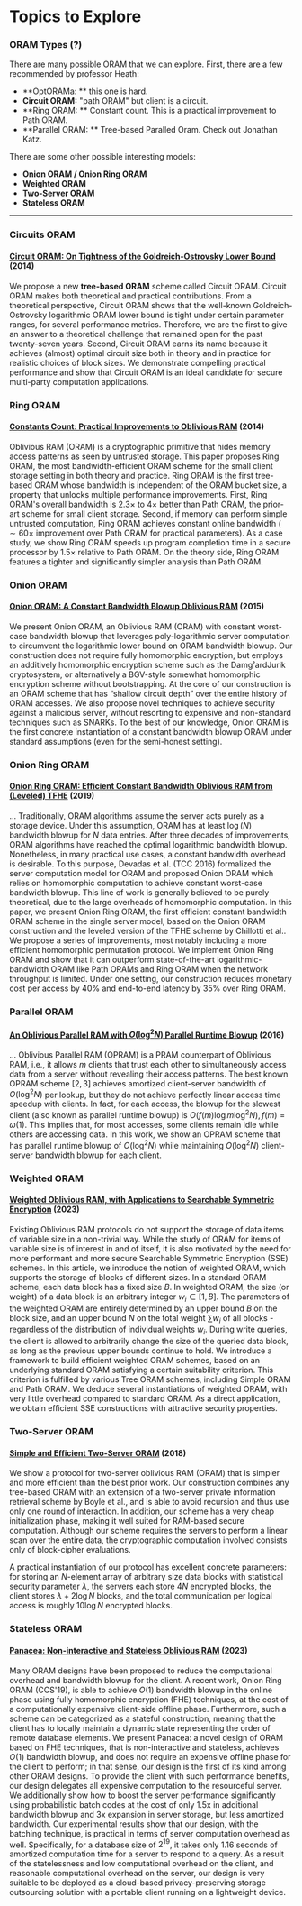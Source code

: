 # Topics to Explore

### ORAM Types (?)

There are many possible ORAM that we can explore. First, there are a few recommended by professor Heath: 

- **OptORAMa: ** this one is hard. 
- **Circuit ORAM:** "path ORAM" but client is a circuit. 
- **Ring ORAM: ** Constant count. This is a practical improvement to Path ORAM.
- **Parallel ORAM: ** Tree-based Paralled Oram. Check out Jonathan Katz. 

There are some other possible interesting models: 

- **Onion ORAM / Onion Ring ORAM**
- **Weighted ORAM**
- **Two-Server ORAM**
- **Stateless ORAM**



---

### Circuits ORAM

#### [Circuit ORAM: On Tightness of the Goldreich-Ostrovsky Lower Bound](https://eprint.iacr.org/2014/672.pdf) (2014)

We propose a new **tree-based ORAM** scheme called Circuit ORAM. Circuit ORAM makes both theoretical and practical contributions. From a theoretical perspective, Circuit ORAM shows that the well-known Goldreich-Ostrovsky logarithmic ORAM lower bound is tight under certain parameter ranges, for several performance metrics. Therefore, we are the first to give an answer to a theoretical challenge that remained open for the past twenty-seven years. Second, Circuit ORAM earns its name because it achieves (almost) optimal circuit size both in theory and in practice for realistic choices of block sizes. We demonstrate compelling practical performance and show that Circuit ORAM is an ideal candidate for secure multi-party computation applications.

### Ring ORAM

#### [Constants Count: Practical Improvements to Oblivious RAM](https://eprint.iacr.org/2014/997.pdf) (2014)

Oblivious RAM (ORAM) is a cryptographic primitive that hides memory access patterns as seen by untrusted storage. This paper proposes Ring ORAM, the most bandwidth-efficient ORAM scheme for the small client storage setting in both theory and practice. Ring ORAM is the first tree-based ORAM whose bandwidth is independent of the ORAM bucket size, a property that unlocks multiple performance improvements. First, Ring ORAM's overall bandwidth is $2.3 \times$ to $4 \times$ better than Path ORAM, the prior-art scheme for small client storage. Second, if memory can perform simple untrusted computation, Ring ORAM achieves constant online bandwidth ( $\sim 60 \times$ improvement over Path ORAM for practical parameters). As a case study, we show Ring ORAM speeds up program completion time in a secure processor by $1.5 \times$ relative to Path ORAM. On the theory side, Ring ORAM features a tighter and significantly simpler analysis than Path ORAM.



### Onion ORAM 

#### [Onion ORAM: A Constant Bandwidth Blowup Oblivious RAM](https://eprint.iacr.org/2015/005.pdf) (2015)

We present Onion ORAM, an Oblivious RAM (ORAM) with constant worst-case bandwidth blowup that leverages poly-logarithmic server computation to circumvent the logarithmic lower bound on ORAM bandwidth blowup. Our construction does not require fully homomorphic encryption, but employs an additively homomorphic encryption scheme such as the Damg˚ardJurik cryptosystem, or alternatively a BGV-style somewhat homomorphic encryption scheme without bootstrapping. At the core of our construction is an ORAM scheme that has “shallow circuit depth” over the entire history of ORAM accesses. We also propose novel techniques to achieve security against a malicious server, without resorting to expensive and non-standard techniques such as SNARKs. To the best of our knowledge, Onion ORAM is the first concrete instantiation of a constant bandwidth blowup ORAM under standard assumptions (even for the semi-honest setting).



### Onion Ring ORAM 

#### [Onion Ring ORAM: Efficient Constant Bandwidth Oblivious RAM from (Leveled) TFHE](https://eprint.iacr.org/2019/736.pdf) (2019)

... Traditionally, ORAM algorithms assume the server acts purely as a storage device. Under this assumption, ORAM has at least $\log (N)$ bandwidth blowup for $N$ data entries. After three decades of improvements, ORAM algorithms have reached the optimal logarithmic bandwidth blowup. Nonetheless, in many practical use cases, a constant bandwidth overhead is desirable. To this purpose, Devadas et al. (TCC 2016) formalized the server computation model for ORAM and proposed Onion ORAM which relies on homomorphic computation to achieve constant worst-case bandwidth blowup. This line of work is generally believed to be purely theoretical, due to the large overheads of homomorphic computation. In this paper, we present Onion Ring ORAM, the first efficient constant bandwidth ORAM scheme in the single server model, based on the Onion ORAM construction and the leveled version of the TFHE scheme by Chillotti et al.. We propose a series of improvements, most notably including a more efficient homomorphic permutation protocol. We implement Onion Ring ORAM and show that it can outperform state-of-the-art logarithmic-bandwidth ORAM like Path ORAMs and Ring ORAM when the network throughput is limited. Under one setting, our construction reduces monetary cost per access by $40 \%$ and end-to-end latency by $35 \%$ over Ring ORAM.



### Parallel ORAM

#### [An Oblivious Parallel RAM with $O\left(\log ^2 N\right)$ Parallel Runtime Blowup](https://eprint.iacr.org/2016/1141.pdf) (2016)

... Oblivious Parallel RAM (OPRAM) is a PRAM counterpart of Oblivious RAM, i.e., it allows $m$ clients that trust each other to simultaneously access data from a server without revealing their access patterns. The best known OPRAM scheme $[2,3]$ achieves amortized client-server bandwidth of $O\left(\log ^2 N\right)$ per lookup, but they do not achieve perfectly linear access time speedup with clients. In fact, for each access, the blowup for the slowest client (also known as parallel runtime blowup) is $O\left(f(m) \log m \log ^2 N\right), f(m)=\omega(1)$. This implies that, for most accesses, some clients remain idle while others are accessing data. In this work, we show an OPRAM scheme that has parallel runtime blowup of $O\left(\log ^2 N\right)$ while maintaining $O\left(\log ^2 N\right)$ client-server bandwidth blowup for each client.

### Weighted ORAM

#### [Weighted Oblivious RAM, with Applications to Searchable Symmetric Encryption](https://eprint.iacr.org/2023/350.pdf) (2023)

Existing Oblivious RAM protocols do not support the storage of data items of variable size in a non-trivial way. While the study of ORAM for items of variable size is of interest in and of itself, it is also motivated by the need for more performant and more secure Searchable Symmetric Encryption (SSE) schemes.
In this article, we introduce the notion of weighted ORAM, which supports the storage of blocks of different sizes. In a standard ORAM scheme, each data block has a fixed size $B$. In weighted ORAM, the size (or weight) of a data block is an arbitrary integer $w_i \in[1, B]$. The parameters of the weighted ORAM are entirely determined by an upper bound $B$ on the block size, and an upper bound $N$ on the total weight $\sum w_i$ of all blocks - regardless of the distribution of individual weights $w_i$. During write queries, the client is allowed to arbitrarily change the size of the queried data block, as long as the previous upper bounds continue to hold.
We introduce a framework to build efficient weighted ORAM schemes, based on an underlying standard ORAM satisfying a certain suitability criterion. This criterion is fulfilled by various Tree ORAM schemes, including Simple ORAM and Path ORAM. We deduce several instantiations of weighted ORAM, with very little overhead compared to standard ORAM. As a direct application, we obtain efficient SSE constructions with attractive security properties.



### Two-Server ORAM

#### [Simple and Efficient Two-Server ORAM](https://eprint.iacr.org/2018/005.pdf) (2018)

We show a protocol for two-server oblivious RAM (ORAM) that is simpler and more efficient than the best prior work. Our construction combines any tree-based ORAM with an extension of a two-server private information retrieval scheme by Boyle et al., and is able to avoid recursion and thus use only one round of interaction. In addition, our scheme has a very cheap initialization phase, making it well suited for RAM-based secure computation. Although our scheme requires the servers to perform a linear scan over the entire data, the cryptographic computation involved consists only of block-cipher evaluations.

A practical instantiation of our protocol has excellent concrete parameters: for storing an $N$-element array of arbitrary size data blocks with statistical security parameter $\lambda$, the servers each store $4 N$ encrypted blocks, the client stores $\lambda+2 \log N$ blocks, and the total communication per logical access is roughly $10 \log N$ encrypted blocks.



### Stateless ORAM 

#### [Panacea: Non-interactive and Stateless Oblivious RAM](https://eprint.iacr.org/2023/274.pdf) (2023)

Many ORAM designs have been proposed to reduce the computational overhead and bandwidth blowup for the client. A recent work, Onion Ring ORAM (CCS'19), is able to achieve $O(1)$ bandwidth blowup in the online phase using fully homomorphic encryption (FHE) techniques, at the cost of a computationally expensive client-side offline phase. Furthermore, such a scheme can be categorized as a stateful construction, meaning that the client has to locally maintain a dynamic state representing the order of remote database elements.
We present Panacea: a novel design of ORAM based on FHE techniques, that is non-interactive and stateless, achieves $O(1)$ bandwidth blowup, and does not require an expensive offline phase for the client to perform; in that sense, our design is the first of its kind among other ORAM designs. To provide the client with such performance benefits, our design delegates all expensive computation to the resourceful server. We additionally show how to boost the server performance significantly using probabilistic batch codes at the cost of only $1.5 \mathrm{x}$ in additional bandwidth blowup and $3 \mathrm{x}$ expansion in server storage, but less amortized bandwidth. Our experimental results show that our design, with the batching technique, is practical in terms of server computation overhead as well. Specifically, for a database size of $2^{19}$, it takes only 1.16 seconds of amortized computation time for a server to respond to a query. As a result of the statelessness and low computational overhead on the client, and reasonable computational overhead on the server, our design is very suitable to be deployed as a cloud-based privacy-preserving storage outsourcing solution with a portable client running on a lightweight device.

















